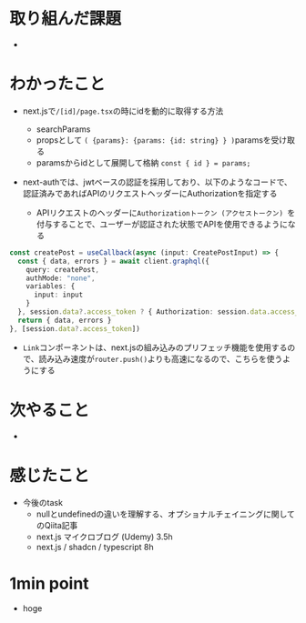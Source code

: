 # 取り組んだ課題

- 

# わかったこと

+ next.jsで`/[id]/page.tsx`の時にidを動的に取得する方法
  + searchParams
  + propsとして `( {params}: {params: {id: string} } )`paramsを受け取る
  + paramsからidとして展開して格納 `const { id } = params;`

+ next-authでは、jwtベースの認証を採用しており、以下のようなコードで、認証済みであればAPIのリクエストヘッダーにAuthorizationを指定する
  + APIリクエストのヘッダーに`Authorizationトークン (アクセストークン) `を付与することで、ユーザーが認証された状態でAPIを使用できるようになる
```ts
const createPost = useCallback(async (input: CreatePostInput) => {
  const { data, errors } = await client.graphql({
    query: createPost,
    authMode: "none",
    variables: {
      input: input
    }
  }, session.data?.access_token ? { Authorization: session.data.access_token } : undefined)
  return { data, errors }
}, [session.data?.access_token])
```

+ `Link`コンポーネントは、next.jsの組み込みのプリフェッチ機能を使用するので、読み込み速度が`router.push()`よりも高速になるので、こちらを使うようにする

# 次やること

- 

# 感じたこと

- 今後のtask
  - nullとundefinedの違いを理解する、オプショナルチェイニングに関してのQiita記事
  - next.js マイクロブログ (Udemy) 3.5h
  - next.js / shadcn / typescript 8h



# 1min point

*   hoge




